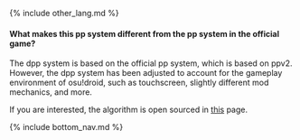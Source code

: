 {% include other_lang.md %}

#### What makes this pp system different from the pp system in the official game?

The dpp system is based on the official pp system, which is based on ppv2. However, the dpp system has been adjusted to account for the gameplay environment of osu!droid, such as touchscreen, slightly different mod mechanics, and more.

If you are interested, the algorithm is open sourced in [this](https://github.com/Rian8337/osu-droid-module/tree/master/packages/osu-difficulty-calculator) page.

<!-- Don't touch this part thank you -->
{% include bottom_nav.md %}